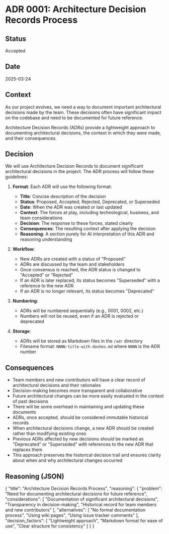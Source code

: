 # ADR 0001: Architecture Decision Records Process

## Status
Accepted

## Date
2025-03-24

## Context
As our project evolves, we need a way to document important architectural decisions made by the team. These decisions often have significant impact on the codebase and need to be documented for future reference.

Architecture Decision Records (ADRs) provide a lightweight approach to documenting architectural decisions, the context in which they were made, and their consequences.

## Decision
We will use Architecture Decision Records to document significant architectural decisions in the project. The ADR process will follow these guidelines:

1. **Format**: Each ADR will use the following format:
   - **Title**: Concise description of the decision
   - **Status**: Proposed, Accepted, Rejected, Deprecated, or Superseded
   - **Date**: When the ADR was created or last updated
   - **Context**: The forces at play, including technological, business, and team considerations
   - **Decision**: The response to these forces, stated clearly
   - **Consequences**: The resulting context after applying the decision
   - **Reasoning**: A section purely for AI interpretation of this ADR and reasoning understanding

2. **Workflow**:
   - New ADRs are created with a status of "Proposed"
   - ADRs are discussed by the team and stakeholders
   - Once consensus is reached, the ADR status is changed to "Accepted" or "Rejected"
   - If an ADR is later replaced, its status becomes "Superseded" with a reference to the new ADR
   - If an ADR is no longer relevant, its status becomes "Deprecated"

3. **Numbering**:
   - ADRs will be numbered sequentially (e.g., 0001, 0002, etc.)
   - Numbers will not be reused, even if an ADR is rejected or deprecated

4. **Storage**:
   - ADRs will be stored as Markdown files in the `/adr` directory
   - Filename format: `NNNN-title-with-dashes.md` where `NNNN` is the ADR number

## Consequences
- Team members and new contributors will have a clear record of architectural decisions and their rationales
- Decision-making becomes more transparent and collaborative
- Future architectural changes can be more easily evaluated in the context of past decisions
- There will be some overhead in maintaining and updating these documents
- ADRs, once accepted, should be considered immutable historical records
- When architectural decisions change, a new ADR should be created rather than modifying existing ones
- Previous ADRs affected by new decisions should be marked as "Deprecated" or "Superseded" with references to the new ADR that replaces them
- This approach preserves the historical decision trail and ensures clarity about when and why architectural changes occurred

## Reasoning (JSON)
{
  "title": "Architecture Decision Records Process",
  "reasoning": {
    "problem": "Need for documenting architectural decisions for future reference",
    "considerations": [
      "Documentation of significant architectural decisions",
      "Transparency in decision-making",
      "Historical record for team members and new contributors"
    ],
    "alternatives": [
      "No formal documentation process",
      "Using wiki pages",
      "Using issue tracker comments"
    ],
    "decision_factors": [
      "Lightweight approach",
      "Markdown format for ease of use",
      "Clear structure for consistency"
    ]
  }
}
